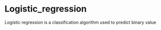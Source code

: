 # Logistic_regression
Logistic regression is a classification algorithm used to predict binary value 
